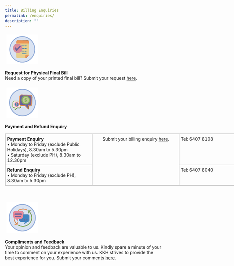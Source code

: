 ```yaml
---
title: Billing Enquiries
permalink: /enquiries/
description: ""
---
```

<img src="images/final-bill.png" style="-webkit-tap-highlight-; vertical-align: middle; max-width: 20%; margin: 5px;">

**Request for Physical Final Bill**<br>
Need a copy of your printed final bill? Submit your request [here](https://form.gov.sg/61765cb2f16712001311a0bb).
<br>
<br>
 <img src="images/payment enquiry.png" style="vertical-align: middle; max-width: 20%; margin: 5px;">
 
**Payment and Refund Enquiry**

<table align="center" style="border: 1px solid rgb(198, 198, 198); width: 835.231px;"><tbody>
	<tr>
		<td style="padding: 7px 5px 6px; vertical-align: top; border: 1px solid rgb(198, 198, 198); width: 281px;">
			​<b>Payment Enquiry</b><br>
			• Monday to Friday (exclude Public Holidays), 8.30am to 5.30pm<br>
			• Saturday (exclude PH), 8.30am to 12.30pm<br>
		</td>
		<td rowspan="2" style="padding: 7px 5px 6px; vertical-align: top; border: 1px solid rgb(198, 198, 198); width: 281px; text-align: center;">Submit your billing enquiry <a href="https://form.gov.sg/607e5be8145bfa00122931bd">here</a>.
		</td>
		<td style="padding: 7px 5px 6px; vertical-align: top; border: 1px solid rgb(198, 198, 198); width: 281px;">
			​Tel: 6407 8108</td>
	</tr>
	<tr>
		<td style="padding: 7px 5px 6px; vertical-align: top; border: 1px solid rgb(198, 198, 198);">
			​<b>Refund Enquiry</b>
			<br style="box-sizing: border-box;">
			• Monday to Friday (exclude PH), 8.30am to 5.30pm
		</td>
		<td style="padding: 7px 5px 6px; vertical-align: top; border: 1px solid rgb(198, 198, 198);">
			Tel: 6407 8040
		</td></tr></tbody></table>


<br>
<br>
 <img src="images/feedback.png" style="-webkit-tap-highlight-; vertical-align: middle; max-width: 20%; margin: 5px;">
 
**Compliments and Feedback**
<br>Your opinion and feedback are valuable to us. Kindly spare a minute of your time to comment on your experience with us. KKH strives to provide the best experience for you. Submit your comments [here](https://form.gov.sg/5ee64839c874b200134f59d2).